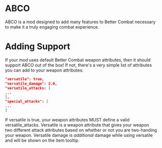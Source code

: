 # ABCO
ABCO is a mod designed to add many features to Better Combat necessary to make it a truly engaging combat experience.

# Adding Support
If your mod uses default Better Combat weapon attributes, then it should support ABCO out of the box! If not, there's a very simple list of attributes you can add to your weapon attributes:
```JSON
"versatile": true,
"versatile_damage": 2.0,
"versatile_attacks: [
...
],
"special_attacks": [
...
]
```
If versatile is true, your weapon attributes MUST define a valid versatile_attacks. Versatile is a weapon attribute that gives your weapon two different attack attributes based on whether or not you are two-handing your weapon. Versatile damage is _additional_ damage while using versatile and will be shown on the item tooltip.
